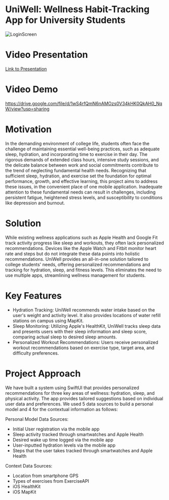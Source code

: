 # **UniWell: Wellness Habit-Tracking App for University Students**
![LoginScreen](https://github.com/Terry816/cs125-group42/assets/97275921/4f276813-e95d-45bb-a9eb-5d399073a6d8)
# Video Presentation
[Link to Presentation](https://youtu.be/YKs7MGxjY0c)
# Video Demo
https://drive.google.com/file/d/1wS4rfQmN6nAMOzs0V34kHK0QkAH0_NqW/view?usp=sharing
# Motivation
In the demanding environment of college life, students often face the challenge of maintaining essential well-being practices, such as adequate sleep, hydration, and incorporating time to exercise in their day. The rigorous demands of extended class hours, intensive study sessions, and the delicate balance between work and social commitments contribute to the trend of neglecting fundamental health needs. Recognizing that sufficient sleep, hydration, and exercise set the foundation for optimal performance, growth, and effective learning, this project aims to address these issues, in the convenient place of one mobile application. Inadequate attention to these fundamental needs can result in challenges, including persistent fatigue, heightened stress levels, and susceptibility to conditions like depression and burnout.
# Solution
While existing wellness applications such as Apple Health and Google Fit track activity progress like sleep and workouts, they often lack personalized recommendations. Devices like the Apple Watch and Fitbit monitor heart rate and steps but do not integrate these data points into holistic recommendations. UniWell provides an all-in-one solution tailored to college students' needs, offering personalized recommendations and tracking for hydration, sleep, and fitness levels. This eliminates the need to use multiple apps, streamlining wellness management for students.
# Key Features
* Hydration Tracking: UniWell recommends water intake based on the user's weight and activity level. It also provides locations of water refill stations on campus using MapKit.
* Sleep Monitoring: Utilizing Apple's HealthKit, UniWell tracks sleep data and presents users with their sleep information and sleep score, comparing actual sleep to desired sleep amounts.
* Personalized Workout Recommendations: Users receive personalized workout recommendations based on exercise type, target area, and difficulty preferences.
# Project Approach
We have built a system using SwiftUI that provides personalized recommendations for three key areas of wellness: hydration, sleep, and physical activity. The app provides tailored suggestions based on individual user data and preferences. We used 5 data sources to build a personal model and 4 for the contextual information as follows:

Personal Model Data Sources:
* Initial User registration via the mobile app
* Sleep activity tracked through smartwatches and Apple Health
* Desired wake up time logged via the mobile app
* User-inputted hydration levels via the mobile app
* Steps that the user takes tracked through smartwatches and Apple Health

Context Data Sources:
* Location from smartphone GPS
* Types of exercises from ExerciseAPI
* iOS HealthKit
* iOS MapKit



